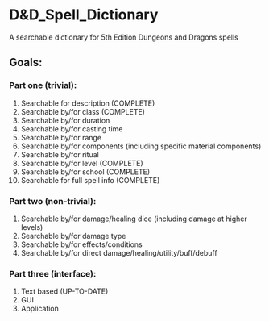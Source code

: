 # D&D_Spell_Dictionary

A searchable dictionary for 5th Edition Dungeons and Dragons spells

## Goals:
### Part one (trivial):
1. Searchable for description (COMPLETE)
2. Searchable by/for class (COMPLETE)
3. Searchable by/for duration 
4. Searchable by/for casting time
5. Searchable by/for range
6. Searchable by/for components (including specific material components)
7. Searchable by/for ritual
8. Searchable by/for level (COMPLETE)
9. Searchable by/for school (COMPLETE)
10. Searchable for full spell info (COMPLETE)
### Part two (non-trivial):
1. Searchable by/for damage/healing dice (including damage at higher levels)
2. Searchable by/for damage type
3. Searchable by/for effects/conditions
4. Searchable by/for direct damage/healing/utility/buff/debuff
### Part three (interface):
1. Text based (UP-TO-DATE)
2. GUI
3. Application 